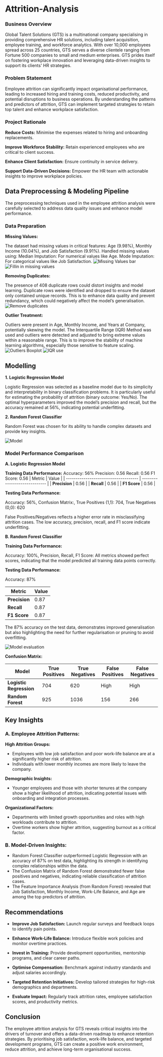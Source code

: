 # Attrition-Analysis

### Business Overview

Global Talent Solutions (GTS) is a multinational company specialising in providing comprehensive HR solutions, including talent acquisition, employee training, and workforce analytics. With over 10,000 employees spread across 25 countries, GTS serves a diverse clientele ranging from Fortune 500 companies to small and medium enterprises. GTS prides itself on fostering workplace innovation and leveraging data-driven insights to support its clients' HR strategies.

### Problem Statement

Employee attrition can significantly impact organisational performance, leading to increased hiring and training costs, reduced productivity, and potential disruptions to business operations. By understanding the patterns and predictors of attrition, GTS can implement targeted strategies to retain top talent and enhance workplace satisfaction.

### Project Rationale

**Reduce Costs:** Minimise the expenses related to hiring and onboarding replacements.

**Improve Workforce Stability:** Retain experienced employees who are critical to client success.

**Enhance Client Satisfaction:** Ensure continuity in service delivery.

**Support Data-Driven Decisions:** Empower the HR team with actionable insights to improve workplace policies.

## Data Preprocessing & Modeling Pipeline

The preprocessing techniques used in the employee attrition analysis were carefully selected to address data quality issues and enhance model performance. 

### Data Preparation

**Missing Values:**

The dataset had missing values in critical features: Age (9.98%), Monthly Income (10.04%), and Job Satisfaction (9.91%). Handled missing values using: Median Imputation: For numerical values like Age. Mode Imputation: For categorical values like Job Satisfaction.
![Missing Values bar](https://github.com/user-attachments/assets/a1acf096-19a4-4cd5-af72-d27b073f9cc3)
![Fillin in missing values](https://github.com/user-attachments/assets/76e9953b-c710-487f-b5d0-564f3b57d983)

**Removing Duplicates:**

The presence of 408 duplicate rows could distort insights and model learning. Duplicate rows were identified and dropped to ensure the dataset only contained unique records. This is to enhance data quality and prevent redundancy, which could negatively affect the model’s generalisation.
![Remove duplicates](https://github.com/user-attachments/assets/e6c84b18-4eb2-4e5a-bc83-0954db05439f)

**Outlier Treatment:**

Outliers were present in Age, Monthly Income, and Years at Company, potentially skewing the model. The Interquartile Range (IQR) Method was used and outliers were detected and adjusted to bring extreme values within a reasonable range. This is to improve the stability of machine learning algorithms, especially those sensitive to feature scaling.
![Outliers Boxplot](https://github.com/user-attachments/assets/c87f58a3-f6d0-4776-957a-ea7cd6629d82)
![IQR use](https://github.com/user-attachments/assets/8f8a73f3-1a3a-4e45-9686-e8e77b643656)

## Modelling

**1.  Logistic Regression Model**

Logistic Regression was selected as a baseline model due to its simplicity and interpretability in binary classification problems. It is particularly useful for estimating the probability of attrition (binary outcome: Yes/No).
The optimal hyperparameters improved the model’s precision and recall, but the accuracy remained at 56%, indicating potential underfitting.

**2.  Random Forest Classifier**

Random Forest was chosen for its ability to handle complex datasets and provide key insights. 

![Model](https://github.com/user-attachments/assets/f4eba769-d9f3-4970-825f-ee8340e47b73)


### Model Performance Comparison

**A. Logistic Regression Model**

**Training Data Performance:**
Accuracy: 56%
Precision: 0.56
Recall: 0.56
F1 Score: 0.56
|                   Metric            	|             Value             |
| ------------------------------------- | ----------------------------- |
|              **Precision**            |	            0.56              |
|              **Recall**               |             0.56              |
|              **F1 Score**             |             0.56              |

**Testing Data Performance:**

Accuracy: 56%, Confusion Matrix:, True Positives (1,1): 704, True Negatives (0,0): 620

False Positives/Negatives reflects a higher error rate in misclassifying attrition cases. The low accuracy, precision, recall, and F1 score indicate underfitting.

**B. Random Forest Classifier**

**Training Data Performance:**

Accuracy: 100%, Precision, Recall, F1 Score: All metrics showed perfect scores, indicating that the model predicted all training data points correctly.

**Testing Data Performance:**

Accuracy: 87%

|                   Metric            	|             Value             |
| ------------------------------------- | ----------------------------- |
|              **Precision**            |	            0.87              |
|              **Recall**               |             0.87              |
|              **F1 Score**             |             0.87              |

The 87% accuracy on the test data, demonstrates improved generalisation but also highlighting the need for further regularisation or pruning to avoid overfitting.

![Model evaluation](https://github.com/user-attachments/assets/37164979-45e7-45af-aeaa-99318cf34193)

**Confusion Matrix:**

|                 Model                	|         True Positives        |      True Negatives      |     False Positives    |    False Negatives    |
| ------------------------------------- | ----------------------------- | ------------------------ | ---------------------- | --------------------- |
|        **Logistic Regression**        |	             704              |           620            |          High          |         High          |
|            **Random Forest**          |              925              |           1036           |          156           |         266           |

## Key Insights

### A.  Employee Attrition Patterns:

**High Attrition Groups:**

-  Employees with low job satisfaction and poor work-life balance are at a significantly higher risk of attrition.
-  Individuals with lower monthly incomes are more likely to leave the company.

**Demographic Insights:**

-  Younger employees and those with shorter tenures at the company show a higher likelihood of attrition, indicating potential issues with onboarding and integration processes.

**Organizational Factors:**

-  Departments with limited growth opportunities and roles with high workloads contribute to attrition.
-  Overtime workers show higher attrition, suggesting burnout as a critical factor.

###  B.  Model-Driven Insights:

-  Random Forest Classifier outperformed Logistic Regression with an accuracy of 87% on test data, highlighting its strength in identifying complex relationships within the data.
-  The Confusion Matrix of Random Forest demonstrated fewer false positives and negatives, indicating reliable classification of attrition cases.
-  The Feature Importance Analysis (from Random Forest) revealed that Job Satisfaction, Monthly Income, Work-Life Balance, and Age are among the top predictors of attrition.


## Recommendations

-  **Improve Job Satisfaction:** Launch regular surveys and feedback loops to identify pain points.

-  **Enhance Work-Life Balance:** Introduce flexible work policies and monitor overtime practices.

-  **Invest in Training:** Provide development opportunities, mentorship programs, and clear career paths.

-  **Optimise Compensation:** Benchmark against industry standards and adjust salaries accordingly.

-  **Targeted Retention Initiatives:** Develop tailored strategies for high-risk demographics and departments.

-  **Evaluate Impact:** Regularly track attrition rates, employee satisfaction scores, and productivity metrics.

## Conclusion

The employee attrition analysis for GTS reveals critical insights into the drivers of turnover and offers a data-driven roadmap to enhance retention strategies. By prioritising job satisfaction, work-life balance, and targeted development programs, GTS can create a positive work environment, reduce attrition, and achieve long-term organisational success.


